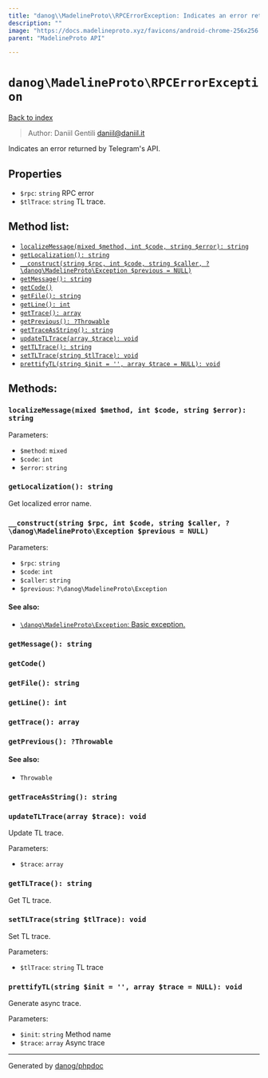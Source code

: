 ```yaml
---
title: "danog\\MadelineProto\\RPCErrorException: Indicates an error returned by Telegram's API."
description: ""
image: "https://docs.madelineproto.xyz/favicons/android-chrome-256x256.png"
parent: "MadelineProto API"

---
```

# `danog\MadelineProto\RPCErrorException`
[Back to index](../../index.html)

> Author: Daniil Gentili <daniil@daniil.it>  
  

Indicates an error returned by Telegram's API.  



## Properties
* `$rpc`: `string` RPC error
* `$tlTrace`: `string` TL trace.

## Method list:
* [`localizeMessage(mixed $method, int $code, string $error): string`](#localizeMessage)
* [`getLocalization(): string`](#getLocalization)
* [`__construct(string $rpc, int $code, string $caller, ?\danog\MadelineProto\Exception $previous = NULL)`](#__construct)
* [`getMessage(): string`](#getMessage)
* [`getCode()`](#getCode)
* [`getFile(): string`](#getFile)
* [`getLine(): int`](#getLine)
* [`getTrace(): array`](#getTrace)
* [`getPrevious(): ?Throwable`](#getPrevious)
* [`getTraceAsString(): string`](#getTraceAsString)
* [`updateTLTrace(array $trace): void`](#updateTLTrace)
* [`getTLTrace(): string`](#getTLTrace)
* [`setTLTrace(string $tlTrace): void`](#setTLTrace)
* [`prettifyTL(string $init = '', array $trace = NULL): void`](#prettifyTL)

## Methods:
### <a name="localizeMessage"></a> `localizeMessage(mixed $method, int $code, string $error): string`




Parameters:

* `$method`: `mixed`   
* `$code`: `int`   
* `$error`: `string`   



### <a name="getLocalization"></a> `getLocalization(): string`

Get localized error name.



### <a name="__construct"></a> `__construct(string $rpc, int $code, string $caller, ?\danog\MadelineProto\Exception $previous = NULL)`




Parameters:

* `$rpc`: `string`   
* `$code`: `int`   
* `$caller`: `string`   
* `$previous`: `?\danog\MadelineProto\Exception`   


#### See also: 
* [`\danog\MadelineProto\Exception`: Basic exception.](../../danog/MadelineProto/Exception.html)




### <a name="getMessage"></a> `getMessage(): string`





### <a name="getCode"></a> `getCode()`





### <a name="getFile"></a> `getFile(): string`





### <a name="getLine"></a> `getLine(): int`





### <a name="getTrace"></a> `getTrace(): array`





### <a name="getPrevious"></a> `getPrevious(): ?Throwable`




#### See also: 
* `Throwable`




### <a name="getTraceAsString"></a> `getTraceAsString(): string`





### <a name="updateTLTrace"></a> `updateTLTrace(array $trace): void`

Update TL trace.


Parameters:

* `$trace`: `array`   



### <a name="getTLTrace"></a> `getTLTrace(): string`

Get TL trace.



### <a name="setTLTrace"></a> `setTLTrace(string $tlTrace): void`

Set TL trace.


Parameters:

* `$tlTrace`: `string` TL trace  



### <a name="prettifyTL"></a> `prettifyTL(string $init = '', array $trace = NULL): void`

Generate async trace.


Parameters:

* `$init`: `string` Method name  
* `$trace`: `array` Async trace  



---
Generated by [danog/phpdoc](https://phpdoc.daniil.it)
